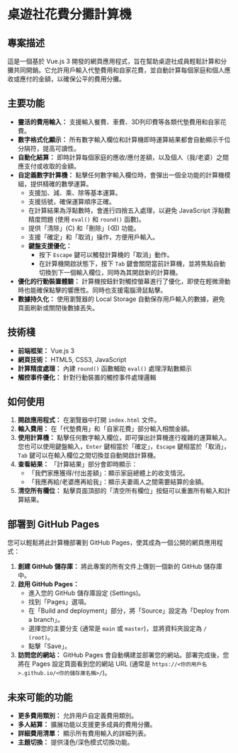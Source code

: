 # 桌遊社花費分攤計算機

## 專案描述
這是一個基於 Vue.js 3 開發的網頁應用程式，旨在幫助桌遊社成員輕鬆計算和分攤共同開銷。它允許用戶輸入代墊費用和自家花費，並自動計算每個家庭和個人應收或應付的金額，以確保公平的費用分攤。

## 主要功能
*   **靈活的費用輸入：** 支援輸入餐費、車費、3D列印費等各類代墊費用和自家花費。
*   **數字格式化顯示：** 所有數字輸入欄位和計算機即時運算結果都會自動顯示千位分隔符，提高可讀性。
*   **自動化結算：** 即時計算每個家庭的應收/應付差額，以及個人（我/老婆）之間應支付或收取的金額。
*   **自定義數字計算機：** 點擊任何數字輸入欄位時，會彈出一個全功能的計算機模組，提供精確的數學運算。
    *   支援加、減、乘、除等基本運算。
    *   支援括號，確保運算順序正確。
    *   在計算結果為浮點數時，會進行四捨五入處理，以避免 JavaScript 浮點數精度問題 (使用 `eval()` 和 `round()` 函數)。
    *   提供「清除」(C) 和「刪除」(⌫) 功能。
    *   支援「確定」和「取消」操作，方便用戶輸入。
    *   **鍵盤支援優化：**
        *   按下 `Escape` 鍵可以觸發計算機的「取消」動作。
        *   在計算機開啟狀態下，按下 `Tab` 鍵會關閉當前計算機，並將焦點自動切換到下一個輸入欄位，同時為其開啟新的計算機。
*   **優化的行動裝置體驗：** 計算機按鈕針對觸控螢幕進行了優化，即使在輕微滑動時也能確保點擊的響應性。同時也支援電腦滑鼠點擊。
*   **數據持久化：** 使用瀏覽器的 Local Storage 自動保存用戶輸入的數據，避免頁面刷新或關閉後數據丟失。

## 技術棧
*   **前端框架：** Vue.js 3
*   **網頁技術：** HTML5, CSS3, JavaScript
*   **計算精度處理：** 內建 `round()` 函數輔助 `eval()` 處理浮點數顯示
*   **觸控事件優化：** 針對行動裝置的觸控事件處理邏輯

## 如何使用
1.  **開啟應用程式：** 在瀏覽器中打開 `index.html` 文件。
2.  **輸入費用：** 在「代墊費用」和「自家花費」部分輸入相關金額。
3.  **使用計算機：** 點擊任何數字輸入欄位，即可彈出計算機進行複雜的運算輸入。您也可以使用鍵盤輸入，`Enter` 鍵相當於「確定」，`Escape` 鍵相當於「取消」，`Tab` 鍵可以在輸入欄位之間切換並自動開啟計算機。
4.  **查看結果：** 「計算結果」部分會即時顯示：
    *   「我們家應獲得/付出差額」：顯示家庭總體上的收支情況。
    *   「我應再給/老婆應再給我」：顯示夫妻兩人之間需要結算的金額。
5.  **清空所有欄位：** 點擊頁面頂部的「清空所有欄位」按鈕可以重置所有輸入和計算結果。

## 部署到 GitHub Pages
您可以輕鬆將此計算機部署到 GitHub Pages，使其成為一個公開的網頁應用程式：
1.  **創建 GitHub 儲存庫：** 將此專案的所有文件上傳到一個新的 GitHub 儲存庫中。
2.  **啟用 GitHub Pages：**
    *   進入您的 GitHub 儲存庫設定 (Settings)。
    *   找到「Pages」選項。
    *   在「Build and deployment」部分，將「Source」設定為「Deploy from a branch」。
    *   選擇您的主要分支 (通常是 `main` 或 `master`)，並將資料夾設定為 `/ (root)`。
    *   點擊「Save」。
3.  **訪問您的網站：** GitHub Pages 會自動構建並部署您的網站。部署完成後，您將在 Pages 設定頁面看到您的網站 URL (通常是 `https://<你的用戶名>.github.io/<你的儲存庫名稱>/`)。

## 未來可能的功能
*   **更多費用類別：** 允許用戶自定義費用類別。
*   **多人結算：** 擴展功能以支援更多成員的費用分攤。
*   **詳細費用清單：** 顯示所有費用輸入的詳細列表。
*   **主題切換：** 提供淺色/深色模式切換功能。
